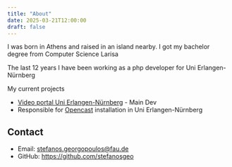 ```yaml
---
title: "About"
date: 2025-03-21T12:00:00
draft: false
---
```


I was born in Athens and raised in an island nearby. I got my bachelor degree from Computer Science Larisa

The last 12 years I have been working as a php developer for Uni Erlangen-Nürnberg

My current projects

- [Video portal Uni Erlangen-Nürnberg](https://www.fau.tv) - Main Dev
- Responsible for [Opencast](https://www.opencast.org) installation in Uni Erlangen-Nürnberg

## Contact

- Email: stefanos.georgopoulos@fau.de
- GitHub: https://github.com/stefanosgeo
